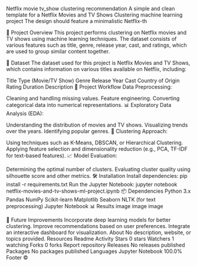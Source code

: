  Netflix movie tv_show clustering recommendation
 A simple and clean template for a Netflix Movies and TV Shows Clustering machine learning project  The design should feature a minimalistic Netflix-th

📌 Project Overview
This project performs clustering on Netflix movies and TV shows using machine learning techniques. The dataset consists of various features such as title, genre, release year, cast, and ratings, which are used to group similar content together.

📂 Dataset
The dataset used for this project is Netflix Movies and TV Shows, which contains information on various titles available on Netflix, including:

Title
Type (Movie/TV Show)
Genre
Release Year
Cast
Country of Origin
Rating
Duration
Description
🔄 Project Workflow
Data Preprocessing:

Cleaning and handling missing values.
Feature engineering.
Converting categorical data into numerical representations.
📊 Exploratory Data Analysis (EDA):

Understanding the distribution of movies and TV shows.
Visualizing trends over the years.
Identifying popular genres.
🧩 Clustering Approach:

Using techniques such as K-Means, DBSCAN, or Hierarchical Clustering.
Applying feature selection and dimensionality reduction (e.g., PCA, TF-IDF for text-based features).
📈 Model Evaluation:

Determining the optimal number of clusters.
Evaluating cluster quality using silhouette score and other metrics.
🛠 Installation
Install dependencies:
pip install -r requirements.txt
Run the Jupyter Notebook:
jupyter notebook netflix-movies-and-tv-shows-ml-project.ipynb
📦 Dependencies
Python 3.x
Pandas
NumPy
Scikit-learn
Matplotlib
Seaborn
NLTK (for text preprocessing)
Jupyter Notebook
📊 Results
image image image

🚀 Future Improvements
Incorporate deep learning models for better clustering.
Improve recommendations based on user preferences.
Integrate an interactive dashboard for visualization.
About
No description, website, or topics provided.
Resources
 Readme
 Activity
Stars
 0 stars
Watchers
 1 watching
Forks
 0 forks
Report repository
Releases
No releases published
Packages
No packages published
Languages
Jupyter Notebook
100.0%
Footer
©
